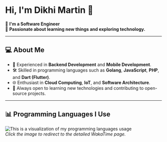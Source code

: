 # Hi, I'm Dikhi Martin 👋

🤖 **I'm a Software Engineer**  
🌱 **Passionate about learning new things and exploring technology.**  

---

## 💻 About Me
- 🚀 Experienced in **Backend Development** and **Mobile Development**.
- 🛠️ Skilled in programming languages such as **Golang**, **JavaScript**, **PHP**, and **Dart (Flutter)**.
- 🌐 Enthusiast in **Cloud Computing**, **IoT**, and **Software Architecture**.
- 🎯 Always open to learning new technologies and contributing to open-source projects.

---

## 📊 Programming Languages I Use

![This is a visualization of my programming languages usage](https://wakatime.com/share/@6107bfd2-2e56-4e0a-b828-3e2ef709217d/862854ef-14cd-44fa-b532-c5746134bea9.svg)  
*Click the image to redirect to the detailed WakaTime page.*